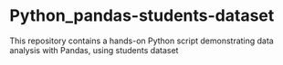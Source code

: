# Python_pandas-students-dataset
This repository contains a hands-on Python script demonstrating data analysis with Pandas, using students dataset

